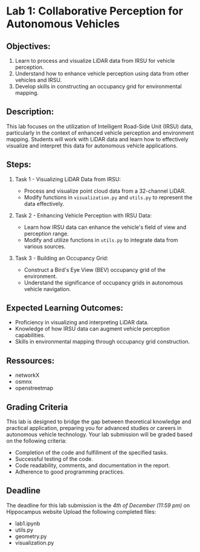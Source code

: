 
# Lab 1: Collaborative Perception for Autonomous Vehicles

## Objectives:
1. Learn to process and visualize LiDAR data from IRSU for vehicle perception.
2. Understand how to enhance vehicle perception using data from other vehicles and IRSU.
3. Develop skills in constructing an occupancy grid for environmental mapping.

## Description:
This lab focuses on the utilization of Intelligent Road-Side Unit (IRSU) data, particularly in the context of enhanced vehicle perception and environment mapping. Students will work with LiDAR data and learn how to effectively visualize and interpret this data for autonomous vehicle applications.

## Steps:
1. Task 1 - Visualizing LiDAR Data from IRSU:
   - Process and visualize point cloud data from a 32-channel LiDAR.
   - Modify functions in `visualization.py` and `utils.py` to represent the data effectively.

2. Task 2 - Enhancing Vehicle Perception with IRSU Data:
   - Learn how IRSU data can enhance the vehicle's field of view and perception range.
   - Modify and utilize functions in `utils.py` to integrate data from various sources.

3. Task 3 - Building an Occupancy Grid:
   - Construct a Bird's Eye View (BEV) occupancy grid of the environment.
   - Understand the significance of occupancy grids in autonomous vehicle navigation.

## Expected Learning Outcomes:
- Proficiency in visualizing and interpreting LiDAR data.
- Knowledge of how IRSU data can augment vehicle perception capabilities.
- Skills in environmental mapping through occupancy grid construction.

## Ressources:
- networkX
- osmnx
- openstreetmap


## Grading Criteria
This lab is designed to bridge the gap between theoretical knowledge and practical application, preparing you for advanced studies or careers in autonomous vehicle technology.
Your lab submission will be graded based on the following criteria:
- Completion of the code and fulfillment of the specified tasks.
- Successful testing of the code.
- Code readability, comments, and documentation in the report.
- Adherence to good programming practices.

## Deadline
The deadline for this lab submission is the *4th of December (11:59 pm)* on Hippocampus website 
Upload the following completed files:

- lab1.ipynb
- utils.py 
- geometry.py
- visualization.py

